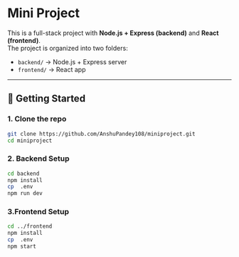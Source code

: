 # Mini Project

This is a full-stack project with **Node.js + Express (backend)** and **React (frontend)**.  
The project is organized into two folders:

- `backend/` → Node.js + Express server
- `frontend/` → React app

---

## 🚀 Getting Started

### 1. Clone the repo
```bash
git clone https://github.com/AnshuPandey108/miniproject.git
cd miniproject
```

### 2. Backend Setup
```bash
cd backend
npm install
cp  .env  
npm run dev
```
### 3.Frontend Setup
```bash
cd ../frontend
npm install
cp  .env   
npm start
```

